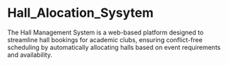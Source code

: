 # Hall_Alocation_Sysytem
The Hall Management System is a web-based platform designed to streamline hall bookings for academic clubs, ensuring conflict-free scheduling by automatically allocating halls based on event requirements and availability.
